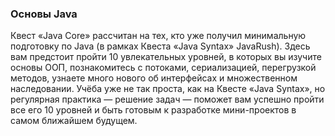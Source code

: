 ### Основы Java

Квест «Java Core» рассчитан на тех, кто уже получил минимальную подготовку по Java (в рамках Квеста «Java Syntax» JavaRush). Здесь вам предстоит пройти 10 увлекательных уровней, в которых вы изучите основы ООП, познакомитесь с потоками, сериализацией, перегрузкой методов, узнаете много нового об интерфейсах и множественном наследовании. Учёба уже не так проста, как на Квесте «Java Syntax», но регулярная практика — решение задач — поможет вам успешно пройти все его 10 уровней и быть готовым к разработке мини-проектов в самом ближайшем будущем.